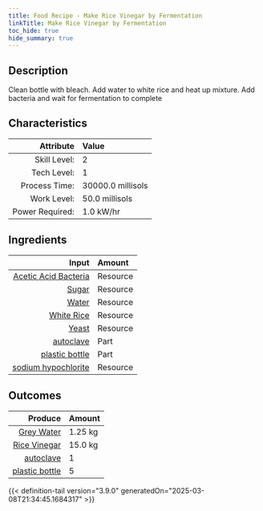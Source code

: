 ```yaml
---
title: Food Recipe - Make Rice Vinegar by Fermentation
linkTitle: Make Rice Vinegar by Fermentation
toc_hide: true
hide_summary: true
---
```

<!-- This is generated by the MarsSim HelpGenertor, do not edit. -->

## Description
Clean bottle with bleach. Add water to white rice and heat up mixture.&#10;&#9;&#9;&#9;Add bacteria and wait for fermentation to complete

## Characteristics

| Attribute      | Value |
|--------:|:------|
|Skill Level:|2|
|Tech Level:|1|
|Process Time:|30000.0 millisols|
|Work Level:|50.0 millisols|
|Power Required:|1.0 kW/hr|

## Ingredients

| Input      | Amount |
|--------:|:------|
|[Acetic Acid Bacteria](/docs/definitions/resource/acetic-acid-bacteria)|Resource|0.3 kg|
|[Sugar](/docs/definitions/resource/sugar)|Resource|0.5 kg|
|[Water](/docs/definitions/resource/water)|Resource|13.25 kg|
|[White Rice](/docs/definitions/resource/white-rice)|Resource|5.0 kg|
|[Yeast](/docs/definitions/resource/yeast)|Resource|0.3 kg|
|[autoclave](/docs/definitions/part/autoclave)|Part|1|
|[plastic bottle](/docs/definitions/part/plastic-bottle)|Part|5|
|[sodium hypochlorite](/docs/definitions/resource/sodium-hypochlorite)|Resource|0.003 kg|

## Outcomes


| Produce      | Amount |
|--------:|:------|
|[Grey Water](/docs/definitions/resource/grey-water)|1.25 kg|
|[Rice Vinegar](/docs/definitions/resource/rice-vinegar)|15.0 kg|
|[autoclave](/docs/definitions/part/autoclave)|1|
|[plastic bottle](/docs/definitions/part/plastic-bottle)|5|



{{< definition-tail version="3.9.0" generatedOn="2025-03-08T21:34:45.1684317" >}}



